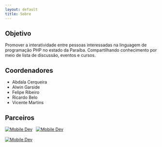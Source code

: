 ```yaml
---
layout: default
title: Sobre
---
```


## Objetivo

Promover a interatividade entre pessoas interessadas na linguagem de programação PHP no estado da Paraíba. Compartilhando conhecimento por meio de lista de discussão, eventos e cursos.

## Coordenadores

- Abdala Cerqueira
- Alwin Garside
- Felipe Ribeiro
- Ricardo Belo
- Vicente Martins

## Parceiros

<a target="_blank" href="https://www.facebook.com/groups/paraibajs/384146891723494/"><img class="no-fancybox" src="http://php-pb.net/images/paraibajs_logo.png" alt="Mobile Dev"></a> &nbsp;
<a target="_blank" href="https://www.facebook.com/groups/blackberrydevjampa/"><img class="no-fancybox" src="http://php-pb.net/images/mobile-dev.png" alt="Mobile Dev"></a>
<br><br>
<a target="_blank" href="http://gdgjp.org.br"><img class="no-fancybox" src="http://php-pb.net/images/gdg.png" alt="Mobile Dev"></a>